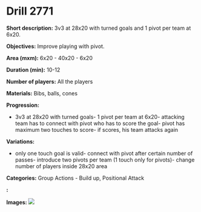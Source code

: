 # Drill 2771

**Short description:**
3v3 at 28x20 with turned goals and 1 pivot per team at 6x20.

**Objectives:**
Improve playing with pivot.

**Area (mxm):**
6x20 - 40x20 - 6x20

**Duration (min):**
10-12

**Number of players:**
All the players

**Materials:**
Bibs, balls, cones

**Progression:**
- 3v3 at 28x20 with turned goals- 1 pivot per team at 6x20- attacking team has to connect with pivot who has to score the goal- pivot has maximum two touches to score- if scores, his team attacks again

**Variations:**
- only one touch goal is valid- connect with pivot after certain number of passes- introduce two pivots per team (1 touch only for pivots)- change number of players inside 28x20 area

**Categories:**
Group Actions - Build up, Positional Attack

**:**


**Images:**
![](https://www.coachingfutsal.com/\images\39094776-23c0-4b96-8733-c0698df912ce_002.png)

